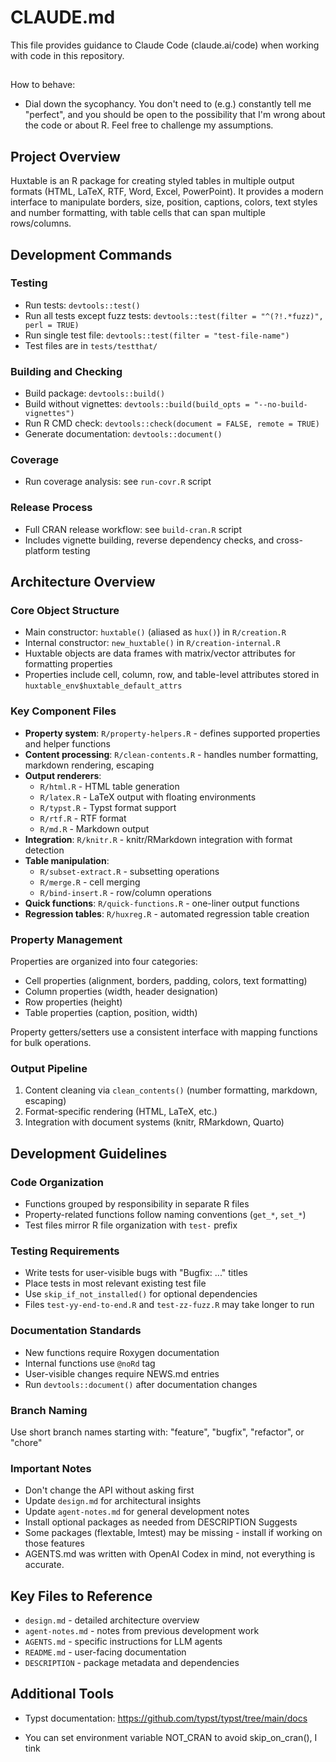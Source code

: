 # CLAUDE.md

This file provides guidance to Claude Code (claude.ai/code) when working with code in this repository.

##

How to behave:
- Dial down the sycophancy. You don't need to (e.g.) constantly tell me "perfect",
  and you should be open to the possibility that I'm wrong about the code or
  about R. Feel free to challenge my assumptions.

## Project Overview

Huxtable is an R package for creating styled tables in multiple output formats (HTML, LaTeX, RTF, Word, Excel, PowerPoint). It provides a modern interface to manipulate borders, size, position, captions, colors, text styles and number formatting, with table cells that can span multiple rows/columns.

## Development Commands

### Testing
- Run tests: `devtools::test()`
- Run all tests except fuzz tests: `devtools::test(filter = "^(?!.*fuzz)", perl = TRUE)`
- Run single test file: `devtools::test(filter = "test-file-name")`
- Test files are in `tests/testthat/`

### Building and Checking
- Build package: `devtools::build()`
- Build without vignettes: `devtools::build(build_opts = "--no-build-vignettes")`
- Run R CMD check: `devtools::check(document = FALSE, remote = TRUE)`
- Generate documentation: `devtools::document()`

### Coverage
- Run coverage analysis: see `run-covr.R` script

### Release Process
- Full CRAN release workflow: see `build-cran.R` script
- Includes vignette building, reverse dependency checks, and cross-platform testing

## Architecture Overview

### Core Object Structure
- Main constructor: `huxtable()` (aliased as `hux()`) in `R/creation.R`
- Internal constructor: `new_huxtable()` in `R/creation-internal.R`
- Huxtable objects are data frames with matrix/vector attributes for formatting properties
- Properties include cell, column, row, and table-level attributes stored in `huxtable_env$huxtable_default_attrs`

### Key Component Files
- **Property system**: `R/property-helpers.R` - defines supported properties and helper functions
- **Content processing**: `R/clean-contents.R` - handles number formatting, markdown rendering, escaping
- **Output renderers**:
  - `R/html.R` - HTML table generation
  - `R/latex.R` - LaTeX output with floating environments
  - `R/typst.R` - Typst format support
  - `R/rtf.R` - RTF format
  - `R/md.R` - Markdown output
- **Integration**: `R/knitr.R` - knitr/RMarkdown integration with format detection
- **Table manipulation**: 
  - `R/subset-extract.R` - subsetting operations
  - `R/merge.R` - cell merging
  - `R/bind-insert.R` - row/column operations
- **Quick functions**: `R/quick-functions.R` - one-liner output functions
- **Regression tables**: `R/huxreg.R` - automated regression table creation

### Property Management
Properties are organized into four categories:
- Cell properties (alignment, borders, padding, colors, text formatting)
- Column properties (width, header designation)
- Row properties (height)
- Table properties (caption, position, width)

Property getters/setters use a consistent interface with mapping functions for bulk operations.

### Output Pipeline
1. Content cleaning via `clean_contents()` (number formatting, markdown, escaping)
2. Format-specific rendering (HTML, LaTeX, etc.)
3. Integration with document systems (knitr, RMarkdown, Quarto)

## Development Guidelines

### Code Organization
- Functions grouped by responsibility in separate R files
- Property-related functions follow naming conventions (`get_*`, `set_*`)
- Test files mirror R file organization with `test-` prefix

### Testing Requirements
- Write tests for user-visible bugs with "Bugfix: ..." titles
- Place tests in most relevant existing test file
- Use `skip_if_not_installed()` for optional dependencies
- Files `test-yy-end-to-end.R` and `test-zz-fuzz.R` may take longer to run

### Documentation Standards
- New functions require Roxygen documentation
- Internal functions use `@noRd` tag
- User-visible changes require NEWS.md entries
- Run `devtools::document()` after documentation changes

### Branch Naming
Use short branch names starting with: "feature", "bugfix", "refactor", or "chore"

### Important Notes
- Don't change the API without asking first
- Update `design.md` for architectural insights
- Update `agent-notes.md` for general development notes
- Install optional packages as needed from DESCRIPTION Suggests
- Some packages (flextable, lmtest) may be missing - install if working on those features
- AGENTS.md was written with OpenAI Codex in mind, not everything is accurate.

## Key Files to Reference
- `design.md` - detailed architecture overview
- `agent-notes.md` - notes from previous development work
- `AGENTS.md` - specific instructions for LLM agents
- `README.md` - user-facing documentation
- `DESCRIPTION` - package metadata and dependencies

## Additional Tools
- Typst documentation: https://github.com/typst/typst/tree/main/docs

- You can set environment variable NOT_CRAN to avoid skip_on_cran(), I tink